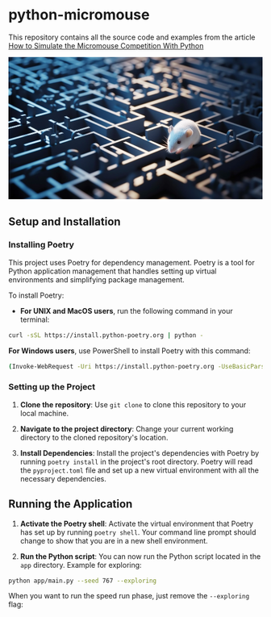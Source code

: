 # python-micromouse
This repository contains all the source code and examples from the article [How to Simulate the Micromouse Competition With Python](https://itnext.io/how-to-simulate-the-micromouse-competition-with-python-ce29254edd2e)

![Mouse](/mouse.jpg "Mouse")

## Setup and Installation

### Installing Poetry

This project uses Poetry for dependency management. Poetry is a tool for Python application management that handles setting up virtual environments and simplifying package management.

To install Poetry:

- **For UNIX and MacOS users**, run the following command in your terminal:

```bash
curl -sSL https://install.python-poetry.org | python - 
```

**For Windows users**, use PowerShell to install Poetry with this command:

```bash
(Invoke-WebRequest -Uri https://install.python-poetry.org -UseBasicParsing).Content | python -
```

### Setting up the Project

1. **Clone the repository**: Use `git clone` to clone this repository to your local machine.

2. **Navigate to the project directory**: Change your current working directory to the cloned repository's location.

3. **Install Dependencies**: Install the project's dependencies with Poetry by running `poetry install` in the project's root directory. Poetry will read the `pyproject.toml` file and set up a new virtual environment with all the necessary dependencies.

## Running the Application

1. **Activate the Poetry shell**: Activate the virtual environment that Poetry has set up by running `poetry shell`. Your command line prompt should change to show that you are in a new shell environment.

2. **Run the Python script**: You can now run the Python script located in the `app` directory. Example for exploring:

```bash
python app/main.py --seed 767 --exploring
```

When you want to run the speed run phase, just remove the `--exploring` flag:

```bash
